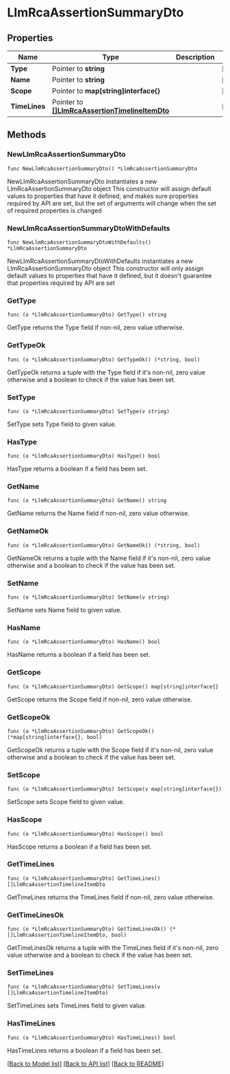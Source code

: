 # LlmRcaAssertionSummaryDto

## Properties

Name | Type | Description | Notes
------------ | ------------- | ------------- | -------------
**Type** | Pointer to **string** |  | [optional] 
**Name** | Pointer to **string** |  | [optional] 
**Scope** | Pointer to **map[string]interface{}** |  | [optional] 
**TimeLines** | Pointer to [**[]LlmRcaAssertionTimelineItemDto**](LlmRcaAssertionTimelineItemDto.md) |  | [optional] 

## Methods

### NewLlmRcaAssertionSummaryDto

`func NewLlmRcaAssertionSummaryDto() *LlmRcaAssertionSummaryDto`

NewLlmRcaAssertionSummaryDto instantiates a new LlmRcaAssertionSummaryDto object
This constructor will assign default values to properties that have it defined,
and makes sure properties required by API are set, but the set of arguments
will change when the set of required properties is changed

### NewLlmRcaAssertionSummaryDtoWithDefaults

`func NewLlmRcaAssertionSummaryDtoWithDefaults() *LlmRcaAssertionSummaryDto`

NewLlmRcaAssertionSummaryDtoWithDefaults instantiates a new LlmRcaAssertionSummaryDto object
This constructor will only assign default values to properties that have it defined,
but it doesn't guarantee that properties required by API are set

### GetType

`func (o *LlmRcaAssertionSummaryDto) GetType() string`

GetType returns the Type field if non-nil, zero value otherwise.

### GetTypeOk

`func (o *LlmRcaAssertionSummaryDto) GetTypeOk() (*string, bool)`

GetTypeOk returns a tuple with the Type field if it's non-nil, zero value otherwise
and a boolean to check if the value has been set.

### SetType

`func (o *LlmRcaAssertionSummaryDto) SetType(v string)`

SetType sets Type field to given value.

### HasType

`func (o *LlmRcaAssertionSummaryDto) HasType() bool`

HasType returns a boolean if a field has been set.

### GetName

`func (o *LlmRcaAssertionSummaryDto) GetName() string`

GetName returns the Name field if non-nil, zero value otherwise.

### GetNameOk

`func (o *LlmRcaAssertionSummaryDto) GetNameOk() (*string, bool)`

GetNameOk returns a tuple with the Name field if it's non-nil, zero value otherwise
and a boolean to check if the value has been set.

### SetName

`func (o *LlmRcaAssertionSummaryDto) SetName(v string)`

SetName sets Name field to given value.

### HasName

`func (o *LlmRcaAssertionSummaryDto) HasName() bool`

HasName returns a boolean if a field has been set.

### GetScope

`func (o *LlmRcaAssertionSummaryDto) GetScope() map[string]interface{}`

GetScope returns the Scope field if non-nil, zero value otherwise.

### GetScopeOk

`func (o *LlmRcaAssertionSummaryDto) GetScopeOk() (*map[string]interface{}, bool)`

GetScopeOk returns a tuple with the Scope field if it's non-nil, zero value otherwise
and a boolean to check if the value has been set.

### SetScope

`func (o *LlmRcaAssertionSummaryDto) SetScope(v map[string]interface{})`

SetScope sets Scope field to given value.

### HasScope

`func (o *LlmRcaAssertionSummaryDto) HasScope() bool`

HasScope returns a boolean if a field has been set.

### GetTimeLines

`func (o *LlmRcaAssertionSummaryDto) GetTimeLines() []LlmRcaAssertionTimelineItemDto`

GetTimeLines returns the TimeLines field if non-nil, zero value otherwise.

### GetTimeLinesOk

`func (o *LlmRcaAssertionSummaryDto) GetTimeLinesOk() (*[]LlmRcaAssertionTimelineItemDto, bool)`

GetTimeLinesOk returns a tuple with the TimeLines field if it's non-nil, zero value otherwise
and a boolean to check if the value has been set.

### SetTimeLines

`func (o *LlmRcaAssertionSummaryDto) SetTimeLines(v []LlmRcaAssertionTimelineItemDto)`

SetTimeLines sets TimeLines field to given value.

### HasTimeLines

`func (o *LlmRcaAssertionSummaryDto) HasTimeLines() bool`

HasTimeLines returns a boolean if a field has been set.


[[Back to Model list]](../README.md#documentation-for-models) [[Back to API list]](../README.md#documentation-for-api-endpoints) [[Back to README]](../README.md)


